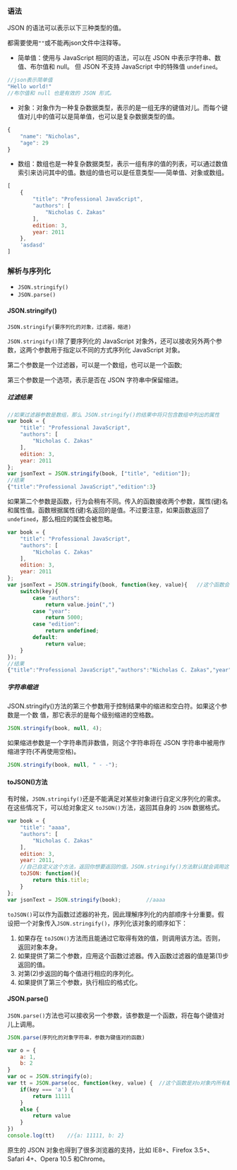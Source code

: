 ### 语法

JSON 的语法可以表示以下三种类型的值。

都需要使用`""`或不能再json文件中注释等。

- 简单值：使用与 JavaScript 相同的语法，可以在 JSON 中表示字符串、数值、布尔值和 null。 但 JSON 不支持 JavaScript 中的特殊值 `undefined`。 

```js
//json表示简单值
"Hello world!"
//布尔值和 null 也是有效的 JSON 形式。
```

- 对象：对象作为一种复杂数据类型，表示的是一组无序的键值对儿。而每个键值对儿中的值可以是简单值，也可以是复杂数据类型的值。

```js
{
    "name": "Nicholas",
	"age": 29 
}
```

- 数组：数组也是一种复杂数据类型，表示一组有序的值的列表，可以通过数值索引来访问其中的值。数组的值也可以是任意类型——简单值、对象或数组。


```js
[
    {
    	"title": "Professional JavaScript",
        "authors": [
            "Nicholas C. Zakas"
        ],
        edition: 3,
        year: 2011 
    },
    'asdasd'
]
```



### 解析与序列化

- `JSON.stringify()`
- `JSON.parse()`

#### JSON.stringify()

`JSON.stringify(要序列化的对象，过滤器，缩进)`

`JSON.stringify()`除了要序列化的 JavaScript 对象外，还可以接收另外两个参数，这两个参数用于指定以不同的方式序列化 JavaScript 对象。

第二个参数是一个过滤器，可以是一个数组，也可以是一个函数;

第三个参数是一个选项，表示是否在 JSON 字符串中保留缩进。

##### 过滤结果

```js
//如果过滤器参数是数组，那么 JSON.stringify()的结果中将只包含数组中列出的属性
var book = {
	"title": "Professional JavaScript",
 	"authors": [
    	"Nicholas C. Zakas"
 	],
	edition: 3,
	year: 2011 
};
var jsonText = JSON.stringify(book, ["title", "edition"]);
//结果
{"title":"Professional JavaScript","edition":3}
```

如果第二个参数是函数，行为会稍有不同。传入的函数接收两个参数，属性(键)名和属性值。函数根据属性(键)名返回的是值。不过要注意，如果函数返回了`undefined`，那么相应的属性会被忽略。

```js
var book = {
    "title": "Professional JavaScript",
    "authors": [
        "Nicholas C. Zakas"
    ],
	edition: 3,
	year: 2011 
};
var jsonText = JSON.stringify(book, function(key, value){ 	//这个函数会对book里的键值对都遍历一遍
    switch(key){
        case "authors":
            return value.join(",")
        case "year":
            return 5000;
        case "edition":
            return undefined;
        default:
    		return value;
    }
});
//结果
{"title":"Professional JavaScript","authors":"Nicholas C. Zakas","year":5000}
```

##### 字符串缩进

JSON.stringify()方法的第三个参数用于控制结果中的缩进和空白符。如果这个参数是一个数 值，那它表示的是每个级别缩进的空格数。 

```js
JSON.stringify(book, null, 4);
```

如果缩进参数是一个字符串而非数值，则这个字符串将在 JSON 字符串中被用作缩进字符(不再使用空格)。

```js
JSON.stringify(book, null, " - -");
```

#### toJSON()方法

有时候，`JSON.stringify()`还是不能满足对某些对象进行自定义序列化的需求。在这些情况下，可以给对象定义 `toJSON()`方法，返回其自身的 `JSON` 数据格式。

```js
var book = {
    "title": "aaaa",
    "authors": [
        "Nicholas C. Zakas"
    ],
    edition: 3,
    year: 2011,
    //自己自定义这个方法，返回你想要返回的值。JSON.stringify()方法默认就会调用这个方法
    toJSON: function(){
        return this.title;
    }
};
var jsonText = JSON.stringify(book);		//aaaa
```

`toJSON()`可以作为函数过滤器的补充，因此理解序列化的内部顺序十分重要。假设把一个对象传入`JSON.stringify()`，序列化该对象的顺序如下：

1. 如果存在 `toJSON()`方法而且能通过它取得有效的值，则调用该方法。否则，返回对象本身。
2. 如果提供了第二个参数，应用这个函数过滤器。传入函数过滤器的值是第(1)步返回的值。
3. 对第(2)步返回的每个值进行相应的序列化。
4. 如果提供了第三个参数，执行相应的格式化。

#### JSON.parse()

`JSON.parse()`方法也可以接收另一个参数，该参数是一个函数，将在每个键值对儿上调用。

```js
JSON.parse(序列化的对象字符串，参数为键值对的函数)
```

```js
var o = {
    a: 1,
    b: 2
}
var oc = JSON.stringify(o);
var tt = JSON.parse(oc, function(key, value) {  //这个函数是对o对象内所有都编译一遍
    if(key === 'a') {
        return 11111
    }
    else {
        return value
    }
})
console.log(tt)    //{a: 11111, b: 2}
```



原生的 JSON 对象也得到了很多浏览器的支持，比如 IE8+、Firefox 3.5+、Safari 4+、Opera 10.5 和Chrome。